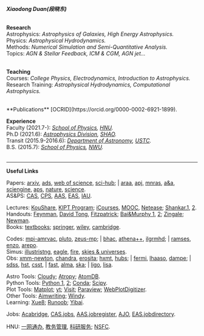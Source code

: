 ***Xiaodong Duan(段晓东)***  
<br/>

**Research**  
Astrophysics: *Astrophysics of Galaxies, High Energy Astrophysics.*    
Physics: *Astrophysical Hydrodynamics.*  
Methods: *Numerical Simulation and Semi-Quantitative Analysis.*  
Topics: *AGN & Stellar Feedback, ICM & CGM, AGN jet...*   
<br/>  
  
**Teaching**   
Courses: *College Physics, Electrodynamics, Introduction to Astrophysics.*    
Research Training: *Astrophysical Hydrodynamics, Computational Astrophysics.*  

<br/>
**Publications**  
[OCRID](https://orcid.org/0000-0002-6921-1899).  
<br/>

**Experience**  
Faculty (2021.7-):  *[School of Physics](https://www.htu.edu.cn/physics/), [HNU](https://www.htu.edu.cn/).*  
Ph.D (2021.6):  *[Astrophysics Division](http://astro.shao.cas.cn/), [SHAO](http://www.shao.ac.cn/).*  
Transit (2015.9-2016.6):  *[Department of Astronomy](https://astro.ustc.edu.cn/), [USTC](https://www.ustc.edu.cn/).*  
B.S. (2015.7):  *[School of Physics](https://physics.nwu.edu.cn/), [NWU](https://www.nwu.edu.cn/).*  
<br/>

***  

**Useful Links**     

Papers:  [arxiv](https://arxiv.org/archive/astro-ph), [ads](https://ui.adsabs.harvard.edu/), [web of science](https://apps.webofknowledge.com/), [sci-hub](https://sci-hub.se/); | [araa](https://www.annualreviews.org/journal/astro), [apj](https://journals.aas.org/astrophysical-journal/), [mnras](https://academic.oup.com/mnras/advance-articles), [a&a](https://www.aanda.org/), [sciengine](https://www.sciengine.com/), [aps](https://www.aps.org/publications/index.cfm), [nature](https://www.nature.com/), [science](https://www.sciencemag.org/#).   
AS&PS: [CAS](http://astronomy.pmo.cas.cn/), [CPS](http://www.cps-net.org.cn/), [AAS](https://aas.org/), [EAS](https://eas.unige.ch/index.jsp), [IAU](https://www.iau.org/).  
  
Lectures: [KouShare](https://www.koushare.com), [KIPT Program](https://www.kitp.ucsb.edu/programs/past); [iCourses](https://www.icourses.cn/home/#), [MOOC](https://www.icourse163.org), [Netease](https://open.163.com/); [Shankar.1](http://open.163.com/special/fundamentalsofphysics/), [2](http://open.163.com/newview/movie/courseintro?newurl=%2Fspecial%2Fopencourse%2Fphysicsii.html).  
Handouts:  [Feynman](http://www.feynmanlectures.caltech.edu/info/), [David Tong](http://www.damtp.cam.ac.uk/user/tong/teaching.html), [Fitzpatrick](http://farside.ph.utexas.edu/teaching.html); [Bai&Murphy 1](http://i.astro.tsinghua.edu.cn/~xbai/), [2](https://lweb.cfa.harvard.edu/~namurphy/teaching.html); [Zingale](https://zingale.github.io/classes.html); [Newman](http://websites.umich.edu/~mejn/cp/programs.html).  
Books:  [textbooks](https://www.douban.com/doulist/112364872/); [springer](https://link.springer.com/), [wiley](https://onlinelibrary.wiley.com/), [cambridge](https://www.cambridge.org/core/what-we-publish/textbooks).   
  
Codes:  [mpi-amrvac](http://amrvac.org/), [pluto](http://plutocode.ph.unito.it/), [zeus-mp](https://github.com/bwoshea/ZEUS-MP_2); | [bhac](https://bhac.science/), [athena++](https://princetonuniversity.github.io/athena/download.html), [ilgrmhd](http://astro.phys.wvu.edu/zetienne/ILGRMHD/index.html); | [ramses](https://bitbucket.org/rteyssie/ramses/src/master/), [enzo](https://enzo-project.org/), [arepo](https://arepo-code.org/).  
Simus: [illustristng](https://www.tng-project.org/), [eagle](http://eagle.strw.leidenuniv.nl/), [fire](https://fire.northwestern.edu/), [skies & universes](http://skiesanduniverses.iaa.es/).  
Obs: [xmm-newton](https://www.cosmos.esa.int/web/xmm-newton/home),  [chandra](https://chandra.harvard.edu/), [erosita](https://erosita.mpe.mpg.de/); [hxmt](http://hxmtweb.ihep.ac.cn/), [hubs](http://hubs.phys.tsinghua.edu.cn/); | [fermi](https://fermi.gsfc.nasa.gov/),  [lhaaso](http://english.ihep.cas.cn/lhaaso/), [dampe](http://pmo.cas.cn/dampe/kycg/); |  [sdss](https://www.sdss.org/), [hst](https://www.nasa.gov/mission_pages/hubble/main/index.html), [csst](http://nao.cas.cn/csst/), | [fast](https://fast.bao.ac.cn/), [alma](https://www.eso.org/public/teles-instr/alma/), [ska](https://www.skatelescope.org/the-ska-project/); | [ligo](https://www.ligo.org/), [lisa](https://lisa.nasa.gov/).  
  
Astro Tools: [Cloudy](https://gitlab.nublado.org/cloudy/cloudy); [Atropy](https://www.astropy.org/); [AtomDB](http://www.atomdb.org/).  
Python Tools:  [Python 1](https://www.python.org/), [2](http://scipy-lectures.org/); [Conda](https://anaconda.org/);  [Scipy](https://www.scipy.org/).  
Plot Tools:  [Matplot](https://matplotlib.org/); [yt](https://yt-project.org/); [Visit](https://wci.llnl.gov/simulation/computer-codes/visit); [Paraview](https://www.paraview.org/); [WebPlotDigitizer](https://apps.automeris.io/wpd/).  
Other Tools: [Aimwriting](https://aimwriting.mtutor.engkoo.com/); [Windy](https://www.windy.com/?35.187,113.803,5).  
Learning: [Xue8](https://www.xue8nav.com); [Runoob](https://www.runoob.com/); [Yibai](https://www.yiibai.com/).       
  
Jobs:  [Acabridge](https://www.acabridge.edu.cn), [CAS.jobs](http://astronomy.pmo.cas.cn/twrc/rczp/), [AAS.jobregister](https://jobregister.aas.org/), [AJO](https://academicjobsonline.org/ajo/jobs), [EAS.jobdirectory](https://eas.unige.ch/jobs.jsp).   
  
HNU:  [一网通办](http://ehall2.htu.edu.cn/ywtb-portal/official/index.html), [教务管理](https://jwc.htu.edu.cn/), [科研服务](http://ky.htu.edu.cn/userAction!to_login.action); [NSFC](https://www.nsfc.gov.cn/).




